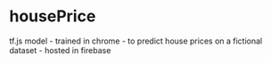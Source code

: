 # housePrice
tf.js model - trained in chrome - to predict house prices on a fictional dataset - hosted in firebase
